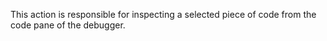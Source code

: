 This action is responsible for inspecting a selected piece of code from the code pane of the debugger.